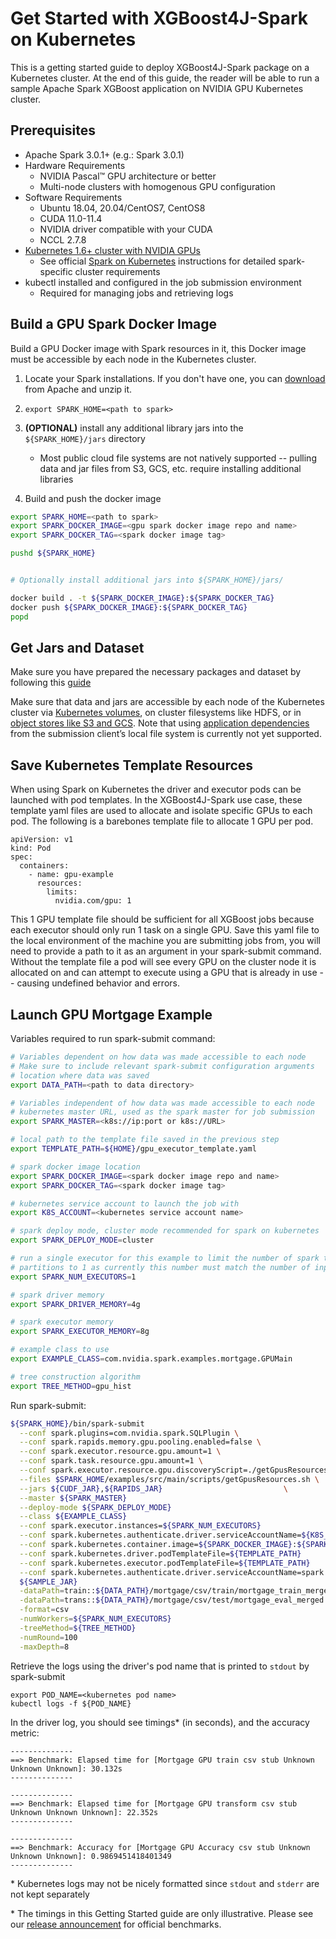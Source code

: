 Get Started with XGBoost4J-Spark on Kubernetes
==============================================
This is a getting started guide to deploy XGBoost4J-Spark package on a Kubernetes cluster. At the end of this guide, the reader will be able to run a sample Apache Spark  XGBoost application on NVIDIA GPU Kubernetes cluster.

Prerequisites
-------------

* Apache Spark 3.0.1+ (e.g.: Spark 3.0.1)
* Hardware Requirements
  * NVIDIA Pascal™ GPU architecture or better
  * Multi-node clusters with homogenous GPU configuration
* Software Requirements
  * Ubuntu 18.04, 20.04/CentOS7, CentOS8
  * CUDA 11.0-11.4
  * NVIDIA driver compatible with your CUDA
  * NCCL 2.7.8
* [Kubernetes 1.6+ cluster with NVIDIA GPUs](https://docs.nvidia.com/datacenter/kubernetes/index.html)
  * See official [Spark on Kubernetes](https://spark.apache.org/docs/latest/running-on-kubernetes.html#prerequisites) instructions for detailed spark-specific cluster requirements
* kubectl installed and configured in the job submission environment
  * Required for managing jobs and retrieving logs

Build a GPU Spark Docker Image
------------------------------

Build a GPU Docker image with Spark resources in it, this Docker image must be accessible by each node in the Kubernetes cluster.

1. Locate your Spark installations. If you don't have one, you can [download](https://spark.apache.org/downloads.html) from Apache and unzip it.
2. `export SPARK_HOME=<path to spark>`

4. __(OPTIONAL)__ install any additional library jars into the `${SPARK_HOME}/jars` directory
    * Most public cloud file systems are not natively supported -- pulling data and jar files from S3, GCS, etc. require installing additional libraries
5. Build and push the docker image

``` bash
export SPARK_HOME=<path to spark>
export SPARK_DOCKER_IMAGE=<gpu spark docker image repo and name>
export SPARK_DOCKER_TAG=<spark docker image tag>

pushd ${SPARK_HOME}


# Optionally install additional jars into ${SPARK_HOME}/jars/

docker build . -t ${SPARK_DOCKER_IMAGE}:${SPARK_DOCKER_TAG}
docker push ${SPARK_DOCKER_IMAGE}:${SPARK_DOCKER_TAG}
popd
```

Get Jars and Dataset
-------------------------------

Make sure you have prepared the necessary packages and dataset by following this [guide](/docs/get-started/xgboost-examples/prepare-package-data/preparation-scala.md)

Make sure that data and jars are accessible by each node of the Kubernetes cluster via [Kubernetes volumes](https://spark.apache.org/docs/latest/running-on-kubernetes.html#using-kubernetes-volumes), on cluster filesystems like HDFS, or in [object stores like S3 and GCS](https://spark.apache.org/docs/2.3.0/cloud-integration.html). Note that using [application dependencies](https://spark.apache.org/docs/latest/running-on-kubernetes.html#dependency-management) from the submission client’s local file system is currently not yet supported.

Save Kubernetes Template Resources
----------------------------------

When using Spark on Kubernetes the driver and executor pods can be launched with pod templates. In the XGBoost4J-Spark use case, these template yaml files are used to allocate and isolate specific GPUs to each pod. The following is a barebones template file to allocate 1 GPU per pod.

```
apiVersion: v1
kind: Pod
spec:
  containers:
    - name: gpu-example
      resources:
        limits:
          nvidia.com/gpu: 1
```

This 1 GPU template file should be sufficient for all XGBoost jobs because each executor should only run 1 task on a single GPU. Save this yaml file to the local environment of the machine you are submitting jobs from, you will need to provide a path to it as an argument in your spark-submit command. Without the template file a pod will see every GPU on the cluster node it is allocated on and can attempt to execute using a GPU that is already in use -- causing undefined behavior and errors.

Launch GPU Mortgage Example
---------------------------

Variables required to run spark-submit command:

``` bash
# Variables dependent on how data was made accessible to each node
# Make sure to include relevant spark-submit configuration arguments
# location where data was saved
export DATA_PATH=<path to data directory> 

# Variables independent of how data was made accessible to each node
# kubernetes master URL, used as the spark master for job submission
export SPARK_MASTER=<k8s://ip:port or k8s://URL>

# local path to the template file saved in the previous step
export TEMPLATE_PATH=${HOME}/gpu_executor_template.yaml

# spark docker image location
export SPARK_DOCKER_IMAGE=<spark docker image repo and name>
export SPARK_DOCKER_TAG=<spark docker image tag>

# kubernetes service account to launch the job with
export K8S_ACCOUNT=<kubernetes service account name>

# spark deploy mode, cluster mode recommended for spark on kubernetes
export SPARK_DEPLOY_MODE=cluster

# run a single executor for this example to limit the number of spark tasks and
# partitions to 1 as currently this number must match the number of input files
export SPARK_NUM_EXECUTORS=1

# spark driver memory
export SPARK_DRIVER_MEMORY=4g

# spark executor memory
export SPARK_EXECUTOR_MEMORY=8g

# example class to use
export EXAMPLE_CLASS=com.nvidia.spark.examples.mortgage.GPUMain

# tree construction algorithm
export TREE_METHOD=gpu_hist
```

Run spark-submit:

``` bash
${SPARK_HOME}/bin/spark-submit                                                          \
  --conf spark.plugins=com.nvidia.spark.SQLPlugin \
  --conf spark.rapids.memory.gpu.pooling.enabled=false \
  --conf spark.executor.resource.gpu.amount=1 \
  --conf spark.task.resource.gpu.amount=1 \
  --conf spark.executor.resource.gpu.discoveryScript=./getGpusResources.sh \
  --files $SPARK_HOME/examples/src/main/scripts/getGpusResources.sh \
  --jars ${CUDF_JAR},${RAPIDS_JAR}                           \
  --master ${SPARK_MASTER}                                                              \
  --deploy-mode ${SPARK_DEPLOY_MODE}                                                    \
  --class ${EXAMPLE_CLASS}                                                              \
  --conf spark.executor.instances=${SPARK_NUM_EXECUTORS}                                \
  --conf spark.kubernetes.authenticate.driver.serviceAccountName=${K8S_ACCOUNT}         \
  --conf spark.kubernetes.container.image=${SPARK_DOCKER_IMAGE}:${SPARK_DOCKER_TAG}     \
  --conf spark.kubernetes.driver.podTemplateFile=${TEMPLATE_PATH}                       \
  --conf spark.kubernetes.executor.podTemplateFile=${TEMPLATE_PATH}                     \
  --conf spark.kubernetes.authenticate.driver.serviceAccountName=spark                  \
  ${SAMPLE_JAR}                                                                        \
  -dataPath=train::${DATA_PATH}/mortgage/csv/train/mortgage_train_merged.csv              \
  -dataPath=trans::${DATA_PATH}/mortgage/csv/test/mortgage_eval_merged.csv                 \
  -format=csv                                                                           \
  -numWorkers=${SPARK_NUM_EXECUTORS}                                                    \
  -treeMethod=${TREE_METHOD}                                                            \
  -numRound=100                                                                         \
  -maxDepth=8                                                                   
```

Retrieve the logs using the driver's pod name that is printed to `stdout` by spark-submit 
```
export POD_NAME=<kubernetes pod name>
kubectl logs -f ${POD_NAME}
```

In the driver log, you should see timings* (in seconds), and the accuracy metric:
```
--------------
==> Benchmark: Elapsed time for [Mortgage GPU train csv stub Unknown Unknown Unknown]: 30.132s
--------------

--------------
==> Benchmark: Elapsed time for [Mortgage GPU transform csv stub Unknown Unknown Unknown]: 22.352s
--------------

--------------
==> Benchmark: Accuracy for [Mortgage GPU Accuracy csv stub Unknown Unknown Unknown]: 0.9869451418401349
--------------
```

\* Kubernetes logs may not be nicely formatted since `stdout` and `stderr` are not kept separately

\* The timings in this Getting Started guide are only illustrative. Please see our [release announcement](https://medium.com/rapids-ai/nvidia-gpus-and-apache-spark-one-step-closer-2d99e37ac8fd) for official benchmarks.
